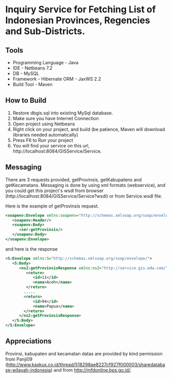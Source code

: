 Inquiry Service for Fetching List of Indonesian Provinces, Regencies and Sub-Districts.
===================

Tools
-------------------
* Programming Language - Java
* IDE - Netbeans 7.2
* DB - MySQL
* Framework - Hibernate ORM - JaxWS 2.2
* Build Tool - Maven

How to Build
-------------------
1. Restore dbgis.sql into existing MySql database.
2. Make sure you have Internet Connection
3. Open project using Netbeans
4. Right click on your project, and build 
    (be patience, Maven will download libraries needed automatically)
5. Press F6 to Run your project
6. You will find your service on this url, http://localhost:8084/GISService/Service.

Messaging
--------------------
There are 3 requests provided, getProvinsis, getKabupatens and getKecamatans. Messaging is done by using xml formats (webservice), and you could get this project's wsdl from  browser (http://localhost:8084/GISService/Service?wsdl) or from Service.wsdl file.

Here is the example of getProvinsis request.

```xml
<soapenv:Envelope xmlns:soapenv="http://schemas.xmlsoap.org/soap/envelope/" xmlns:ser="http://service.gis.edw.com/">
   <soapenv:Header/>
   <soapenv:Body>
      <ser:getProvinsis/>
   </soapenv:Body>
</soapenv:Envelope>
```

and here is the response
```xml
<S:Envelope xmlns:S="http://schemas.xmlsoap.org/soap/envelope/">
   <S:Body>
      <ns2:getProvinsisResponse xmlns:ns2="http://service.gis.edw.com/">
         <return>
            <id>11</id>
            <nama>Aceh</nama>
         </return>     
		.....		 
		<return>
            <id>94</id>
            <nama>Papua</nama>
		</return>
      </ns2:getProvinsisResponse>
   </S:Body>
</S:Envelope>
```

Appreciations
--------------------
Provinsi, kabupaten and kecamatan datas are provided by kind permission from Panji09 (http://www.kaskus.co.id/thread/518298ae8227cf927f000003/sharedatabase-wilayah-indonesia) and from http://mfdonline.bps.go.id/.